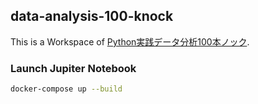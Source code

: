 data-analysis-100-knock
---
This is a Workspace of [Python実践データ分析100本ノック](https://www.shuwasystem.co.jp/book/9784798058757.html).
### Launch Jupiter Notebook
```bash
docker-compose up --build
```
